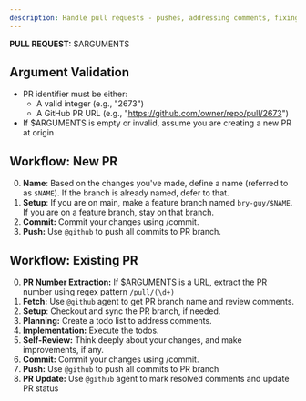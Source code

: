 ```yaml
---
description: Handle pull requests - pushes, addressing comments, fixing issues identified by CI/CD.
---
```

**PULL REQUEST:** $ARGUMENTS

## Argument Validation

* PR identifier must be either:
  - A valid integer (e.g., "2673")
  - A GitHub PR URL (e.g., "https://github.com/owner/repo/pull/2673")
* If $ARGUMENTS is empty or invalid, assume you are creating a new PR at origin

## Workflow: New PR

0. **Name**: Based on the changes you've made, define a name (referred to as `$NAME`). If the branch is already named, defer to that.
1. **Setup**: If you are on main, make a feature branch named `bry-guy/$NAME`. If you are on a feature branch, stay on that branch.
2. **Commit:** Commit your changes using /commit.
3. **Push:** Use `@github` to push all commits to PR branch.

## Workflow: Existing PR

0. **PR Number Extraction:** If $ARGUMENTS is a URL, extract the PR number using regex pattern `/pull/(\d+)`
1. **Fetch:** Use `@github` agent to get PR branch name and review comments. 
2. **Setup**: Checkout and sync the PR branch, if needed. 
3. **Planning:** Create a todo list to address comments.
4. **Implementation:** Execute the todos.
5. **Self-Review:** Think deeply about your changes, and make improvements, if any.
6. **Commit:** Commit your changes using /commit.
6. **Push:** Use `@github` to push all commits to PR branch
7. **PR Update:** Use `@github` agent to mark resolved comments and update PR status
